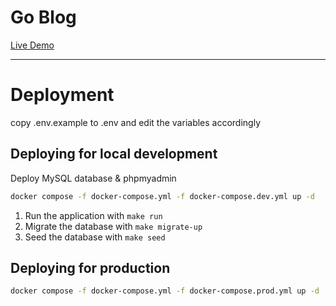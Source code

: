 # Go Blog

[Live Demo](https://lewiswilliams.info/)

---

# Deployment
copy .env.example to .env and edit the variables accordingly

## Deploying for local development

Deploy MySQL database & phpmyadmin
```bash
docker compose -f docker-compose.yml -f docker-compose.dev.yml up -d
```
1. Run the application with `make run`
2. Migrate the database with `make migrate-up`
3. Seed the database with `make seed`

## Deploying for production

```bash
docker compose -f docker-compose.yml -f docker-compose.prod.yml up -d
```
